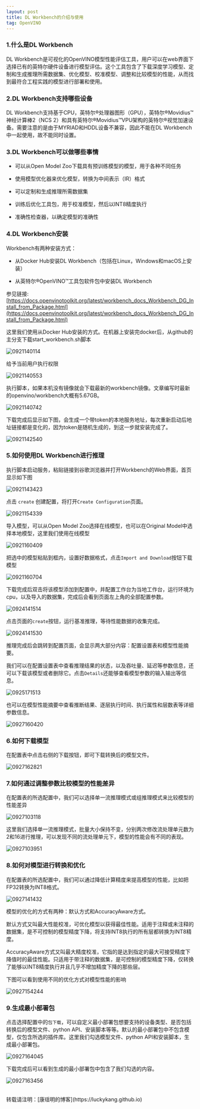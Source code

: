 ```yaml
---
layout: post
title: DL Workbench的介绍与使用
tag: OpenVINO
---
```


### 1.什么是DL Workbench 

DL Workbench是可视化的OpenVINO模型性能评估工具，用户可以在web界面下选择已有的英特尔硬件设备进行模型评估。这个工具包含了下载深度学习模型、定制和生成推理所需数据集、优化模型、校准模型、调整和比较模型的性能，从而找到最符合工程实践的模型进行部署和使用。

### 2.DL Workbench支持哪些设备

DL Workbench支持基于CPU，英特尔®处理器图形（GPU），英特尔®Movidius™神经计算棒2（NCS 2）和具有英特尔®Movidius™VPU架构的英特尔®视觉加速设备。需要注意的是由于MYRIAD和HDDL设备不兼容，因此不能在DL Workbench中一起使用，故不能同时设置。

### 3.DL Workbench可以做哪些事情

- 可以从Open Model Zoo下载具有预训练模型的模型，用于各种不同任务

- 使用模型优化器来优化模型，转换为中间表示（IR）格式

- 可以定制和生成推理所需数据集

- 训练后优化工具包，用于校准模型，然后以INT8精度执行

- 准确性检查器，以确定模型的准确性

### 4.DL Workbench安装

Workbench有两种安装方式：

- 从Docker Hub安装DL Workbench（包括在Linux，Windows和macOS上安装）

- 从英特尔®OpenVINO™工具包软件包中安装DL Workbench

参见链接:[https://docs.openvinotoolkit.org/latest/workbench_docs_Workbench_DG_Install_from_Package.html](https://docs.openvinotoolkit.org/latest/workbench_docs_Workbench_DG_Install_from_Package.html)



这里我们使用从Docker Hub安装的方式。在机器上安装完docker后，从github的主分支下载start_workbench.sh脚本

![0921140114](https://cdn.jsdelivr.net/gh/luckykang/picture_bed/blogs_images/0921140114.png)

给予当前用户执行权限

![0921140553](https://cdn.jsdelivr.net/gh/luckykang/picture_bed/blogs_images/0921140553.png)

执行脚本，如果本机没有镜像就会下载最新的workbench镜像。文章编写时最新的openvino/workbench大概有5.67GB。

![0921140742](https://cdn.jsdelivr.net/gh/luckykang/picture_bed/blogs_images/0921140742.png)

下载完成后显示如下图，会生成一个带token的本地服务地址，每次重新启动后地址链接都是变化的，因为token是随机生成的，到这一步就安装完成了。

![0921142540](https://cdn.jsdelivr.net/gh/luckykang/picture_bed/blogs_images/0921142540.png)

### 5.如何使用DL Workbench进行推理

执行脚本启动服务，粘贴链接到谷歌浏览器并打开Workbench的Web界面，首页显示如下图

![0921143423](https://cdn.jsdelivr.net/gh/luckykang/picture_bed/blogs_images/0921143423.png)

点击 `create` 创建配置，将打开`Create Configuration`页面。

![0921154339](https://cdn.jsdelivr.net/gh/luckykang/picture_bed/blogs_images/0921154339.png)

导入模型，可以从Open Model Zoo选择在线模型，也可以在Original Model中选择本地模型，这里我们使用在线模型

![0921160409](https://cdn.jsdelivr.net/gh/luckykang/picture_bed/blogs_images/0921160409.png)

把选中的模型粘贴到框内，设置好数据格式，点击`Import and Download`按钮下载模型

![0921160704](https://cdn.jsdelivr.net/gh/luckykang/picture_bed/blogs_images/0921160704.png)

下载完成后双击将该模型添加到配置中，并配置工作台为当地工作台，运行环境为cpu，以及导入的数据集，完成后会看到页面左上角的全部配置参数。

![0924141514](https://cdn.jsdelivr.net/gh/luckykang/picture_bed/blogs_images/0924141514.png)

点击页面的`create`按钮，运行基准推理，等待性能数据的收集完成。

![0924141530](https://cdn.jsdelivr.net/gh/luckykang/picture_bed/blogs_images/0924141530.png)

推理完成后会跳转到配置页面，会显示两大部分内容：配置设置表和模型性能摘要。

我们可以在配置设置表中查看推理结果的状态，以及吞吐量、延迟等参数信息，还可以下载该模型或者删除它。点击`Details`还能够查看模型参数的输入输出等信息。

![0925171513](https://cdn.jsdelivr.net/gh/luckykang/picture_bed/blogs_images/0925171513.png)

也可以在模型性能摘要中查看推断结果、逐层执行时间、执行属性和层数表等详细参数信息。

![0927160420](https://cdn.jsdelivr.net/gh/luckykang/picture_bed/blogs_images/0927160420.png)

### 6.如何下载模型

在配置表中点击右侧的下载按钮，即可下载转换后的模型文件。

![0927162821](https://cdn.jsdelivr.net/gh/luckykang/picture_bed/blogs_images/0927162821.png)

### 7.如何通过调整参数比较模型的性能差异

在配置表的所选配置中，我们可以选择单一流推理模式或组推理模式来比较模型的性能差异

![0927103118](https://cdn.jsdelivr.net/gh/luckykang/picture_bed/blogs_images/0927103118.png)

这里我们选择单一流推理模式，批量大小保持不变，分别两次修改流处理单元数为2和16进行推理，可以发现不同的流处理单元下，模型的性能会有不同的表现。

![0927103951](https://cdn.jsdelivr.net/gh/luckykang/picture_bed/blogs_images/0927103951.png)

### 8.如何对模型进行转换和优化

在配置表的所选配置中，我们可以通过降低计算精度来提高模型的性能，比如把FP32转换为INT8格式。

![0927141432](https://cdn.jsdelivr.net/gh/luckykang/picture_bed/blogs_images/0927141432.png)

模型的优化的方式有两种：默认方式和AccuracyAware方式。

默认方式又叫最大性能校准，可优化模型以获得最佳性能。适用于注释或未注释的数据集，是不可控制的模型精度下降，将支持INT8执行的所有层都转换为INT8精度。

AccuracyAware方式又叫最大精度校准，它指的是达到指定的最大可接受精度下降值时的最佳性能。只适用于带注释的数据集，是可控制的模型精度下降，仅转换了能够以INT8精度执行并且几乎不增加精度下降的那些层。

下图可以看到使用不同的优化方式对模型性能的影响

![0927154244](https://cdn.jsdelivr.net/gh/luckykang/picture_bed/blogs_images/0927154244.png)

### 9.生成最小部署包

点击选择配置中的`包下载`，可以自定义最小部署包想要支持的设备类型、是否包括转换后的模型文件、python API、安装脚本等等。默认的最小部署包中不包含模型，仅包含所选的插件库。这里我们勾选模型文件、python API和安装脚本，生成最小部署包。

![0927164045](https://cdn.jsdelivr.net/gh/luckykang/picture_bed/blogs_images/0927164045.png)

下载完成后可以看到生成的最小部署包中包含了我们勾选的内容。

![0927163456](https://cdn.jsdelivr.net/gh/luckykang/picture_bed/blogs_images/0927163456.png)






<br>
转载请注明：[康瑶明的博客](https://luckykang.github.io)
